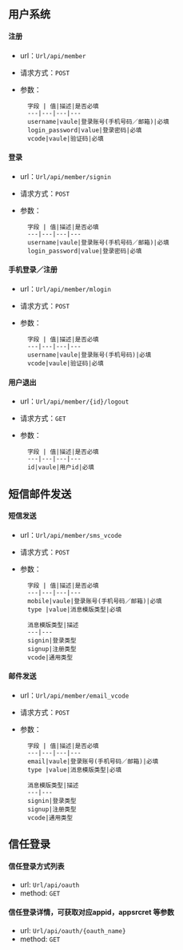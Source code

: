 ## 用户系统
#### 注册

- url：`Url/api/member`

- 请求方式：`POST`

- 参数：
	
		字段 | 值|描述|是否必填
		---|---|---|---
		username|vaule|登录账号(手机号码／邮箱)|必填
		login_password|value|登录密码|必填
		vcode|vaule|验证码|必填

#### 登录

- url：`Url/api/member/signin`

- 请求方式：`POST`

- 参数：
		
		字段 | 值|描述|是否必填
		---|---|---|---
		username|vaule|登录账号(手机号码／邮箱)|必填
		login_password|value|登录密码|必填
		
#### 手机登录／注册

- url：`Url/api/member/mlogin`

- 请求方式：`POST`

- 参数：

		字段 | 值|描述|是否必填
		---|---|---|---
		username|vaule|登录账号(手机号码)|必填
		vcode|vaule|验证码|必填
		
		
#### 用户退出

- url：`Url/api/member/{id}/logout`

- 请求方式：`GET`

- 参数：

		字段 | 值|描述|是否必填
		---|---|---|---
		id|vaule|用户id|必填	
		
## 短信邮件发送

#### 短信发送	

- url：`Url/api/member/sms_vcode`

- 请求方式：`POST`

- 参数：

		字段 | 值|描述|是否必填
		---|---|---|---
		mobile|vaule|登录账号(手机号码／邮箱)|必填
		type |value|消息模版类型|必填
		
		消息模版类型|描述
		---|---
		signin|登录类型
		signup|注册类型
		vcode|通用类型
		
#### 邮件发送	

- url：`Url/api/member/email_vcode`

- 请求方式：`POST`

- 参数：

		字段 | 值|描述|是否必填
		---|---|---|---
		email|vaule|登录账号(手机号码／邮箱)|必填
		type |value|消息模版类型|必填
		
		消息模版类型|描述
		---|---
		signin|登录类型
		signup|注册类型
		vcode|通用类型
	
    
## 信任登录
#### 信任登录方式列表

- url: `Url/api/oauth`
- method: `GET`

#### 信任登录详情，可获取对应appid，appsrcret 等参数
- url: `Url/api/oauth/{oauth_name}`
- method: `GET`
